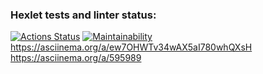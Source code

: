 ### Hexlet tests and linter status:
[![Actions Status](https://github.com/00cex/frontend-project-44/workflows/hexlet-check/badge.svg)](https://github.com/00cex/frontend-project-44/actions)
[![Maintainability](https://api.codeclimate.com/v1/badges/8a11633829962968ae5b/maintainability)](https://codeclimate.com/github/00cex/frontend-project-44/maintainability)
https://asciinema.org/a/ew7OHWTv34wAX5aI780whQXsH
https://asciinema.org/a/595989
